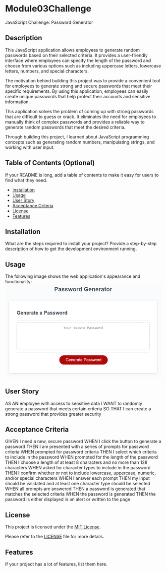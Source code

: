 # Module03Challenge

JavaScript Challenge: Password Generator

## Description

This JavaScript application allows employees to generate random passwords based on their selected criteria. It provides a user-friendly interface where employees can specify the length of the password and choose from various options such as including uppercase letters, lowercase letters, numbers, and special characters.

The motivation behind building this project was to provide a convenient tool for employees to generate strong and secure passwords that meet their specific requirements. By using this application, employees can easily create unique passwords that help protect their accounts and sensitive information.

This application solves the problem of coming up with strong passwords that are difficult to guess or crack. It eliminates the need for employees to manually think of complex passwords and provides a reliable way to generate random passwords that meet the desired criteria.

Through building this project, I learned about JavaScript programming concepts such as generating random numbers, manipulating strings, and working with user input.

## Table of Contents (Optional)

If your README is long, add a table of contents to make it easy for users to find what they need.

- [Installation](#installation)
- [Usage](#usage)
- [User Story](<#user story>)
- [Acceptance Criteria](<#acceptance criteria>)
- [License](#license)
- [Features](#features)

## Installation

What are the steps required to install your project? Provide a step-by-step description of how to get the development environment running.

## Usage

The following image shows the web application's appearance and functionality:
![The Password Generator application displays a red button to "Generate Password".](./assets/images/03-javascript-homework-demo.png)

## User Story

AS AN employee with access to sensitive data
I WANT to randomly generate a password that meets certain criteria
SO THAT I can create a strong password that provides greater security

## Acceptance Criteria

GIVEN I need a new, secure password
WHEN I click the button to generate a password
THEN I am presented with a series of prompts for password criteria
WHEN prompted for password criteria
THEN I select which criteria to include in the password
WHEN prompted for the length of the password
THEN I choose a length of at least 8 characters and no more than 128 characters
WHEN asked for character types to include in the password
THEN I confirm whether or not to include lowercase, uppercase, numeric, and/or special characters
WHEN I answer each prompt
THEN my input should be validated and at least one character type should be selected
WHEN all prompts are answered
THEN a password is generated that matches the selected criteria
WHEN the password is generated
THEN the password is either displayed in an alert or written to the page

## License

This project is licensed under the [MIT License](https://opensource.org/licenses/MIT).

Please refer to the [LICENSE](./LICENSE) file for more details.

## Features

If your project has a lot of features, list them here.